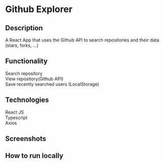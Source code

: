 # Github Explorer

## Description
A React App that uses the Github API to search repositories and their data (stars, forks, ...)


## Functionality
Search repository<br />
View repository(Github API)<br />
Save recently searched users (LocalStorage)

## Technologies
React JS<br />
Typescript<br />
Axios

## Screenshots

## How to run locally
